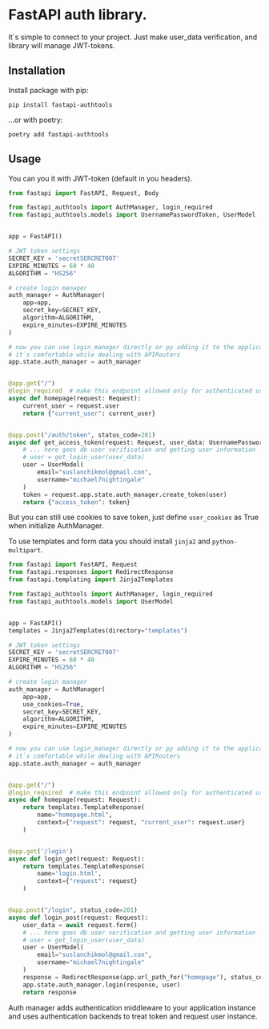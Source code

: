 # FastAPI auth library.

It`s simple to connect to your project. Just make user_data verification, and library will manage JWT-tokens.

## Installation
Install package with pip:
```commandline
pip install fastapi-authtools
```

...or with poetry:
```commandline
poetry add fastapi-authtools
```

## Usage
You can you it with JWT-token (default in you headers).

```python
from fastapi import FastAPI, Request, Body

from fastapi_authtools import AuthManager, login_required
from fastapi_authtools.models import UsernamePasswordToken, UserModel


app = FastAPI()

# JWT token settings
SECRET_KEY = 'secretSERCRET007'
EXPIRE_MINUTES = 60 * 40
ALGORITHM = "HS256"

# create login manager
auth_manager = AuthManager(
    app=app,
    secret_key=SECRET_KEY,
    algorithm=ALGORITHM,
    expire_minutes=EXPIRE_MINUTES
)

# now you can use login_manager directly or py adding it to the application statement
# it`s comfortable while dealing with APIRouters
app.state.auth_manager = auth_manager


@app.get("/")
@login_required  # make this endpoint allowed only for authenticated users
async def homepage(request: Request):
    current_user = request.user
    return {"current_user": current_user}


@app.post("/auth/token", status_code=201)
async def get_access_token(request: Request, user_data: UsernamePasswordToken = Body()):
    # ... here goes db user verification and getting user information
    # user = get_login_user(user_data)
    user = UserModel(
        email="suslanchikmol@gmail.con",
        username="michael7nightingale"
    )
    token = request.app.state.auth_manager.create_token(user)
    return {"access_token": token}

```

But you can still use cookies to save token, just define `user_cookies` as True when initialize AuthManager.

To use templates and form data you should install `jinja2` and `python-multipart`. 
```python
from fastapi import FastAPI, Request
from fastapi.responses import RedirectResponse
from fastapi.templating import Jinja2Templates

from fastapi_authtools import AuthManager, login_required
from fastapi_authtools.models import UserModel


app = FastAPI()
templates = Jinja2Templates(directory="templates")

# JWT token settings
SECRET_KEY = 'secretSERCRET007'
EXPIRE_MINUTES = 60 * 40
ALGORITHM = "HS256"

# create login manager
auth_manager = AuthManager(
    app=app,
    use_cookies=True,
    secret_key=SECRET_KEY,
    algorithm=ALGORITHM,
    expire_minutes=EXPIRE_MINUTES
)

# now you can use login_manager directly or py adding it to the application statement
# it`s comfortable while dealing with APIRouters
app.state.auth_manager = auth_manager


@app.get("/")
@login_required  # make this endpoint allowed only for authenticated users
async def homepage(request: Request):
    return templates.TemplateResponse(
        name="homepage.html",
        context={"request": request, "current_user": request.user}
    )


@app.get('/login')
async def login_get(request: Request):
    return templates.TemplateResponse(
        name='login.html',
        context={"request": request}
    )


@app.post("/login", status_code=201)
async def login_post(request: Request):
    user_data = await request.form()
    # ... here goes db user verification and getting user information
    # user = get_login_user(user_data)
    user = UserModel(
        email="suslanchikmol@gmail.con",
        username="michael7nightingale"
    )
    response = RedirectResponse(app.url_path_for("homepage"), status_code=303)
    app.state.auth_manager.login(response, user)
    return response
```


Auth manager adds authentication middleware to your application instance and uses authentication backends to treat token and
request user instance. 
